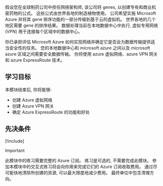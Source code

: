 假设您在全球制药公司中担任网络架构师, 该公司将 genes, 以创建专有和商业机密药物的公式。 这些公式由世界各地的制造植物使用。 公司希望实施 Microsoft Azure 并将其 gene 排序功能的一部分传输到基于云的虚拟机。 世界各地的几个地区需要 gene 的排序结果。 数据处理当前在本地数据中心中执行, 虚拟专用网络 (VPN) 用于连接每个区域中的数据中心。

你已承担评估 Microsoft Azure 如何实现网络并确定它是否会为数据传输提供适当安全性的任务。 您的本地数据中心和 microsoft azure 之间以及 microsoft azure 区域之间需要安全数据传输。 你将使用 azure 虚拟网络、azure VPN 网关和 azure ExpressRoute 技术。

## <a name="learning-objectives"></a>学习目标

本模块结束后, 你将能够:

- 创建 Azure 虚拟网络
- 创建 Azure VPN 网关
- 确定 Azure ExpressRoute 的功能和好处

## <a name="prerequisites"></a>先决条件

[!include[](prerequisites.md)]

> [!IMPORTANT]
> 此模块中的练习需要完整的 Azure 订阅。 练习是可选的, 不需要完成此模块。 参加本模块中的交互式练习将会向你用来完成它们的 Azure 订阅收取费用。  通过尽可能快地清除所创建的资源, 可以最大限度地减少费用。 最终单位中包含清理方向。